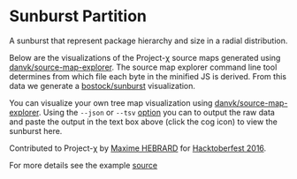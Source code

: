 # Sunburst Partition

A sunburst that represent package hierarchy and size in a radial distribution.

Below are the visualizations of the Project-χ source maps generated using [danvk/source-map-explorer](https://github.com/danvk/source-map-explorer).  The source map explorer command line tool determines from which file each byte in the minified JS is derived. From this data we generate a [bostock/sunburst](http://bl.ocks.org/mbostock/4063423) visualization.

You can visualize your own tree map visualization using [danvk/source-map-explorer](https://github.com/danvk/source-map-explorer).  Using the `--json` or `--tsv` [option](https://github.com/danvk/source-map-explorer#options) you can to output the raw data and paste the output in the text box above (click the cog icon) to view the sunburst here.

Contributed to Project-χ by [Maxime HEBRARD](https://github.com/mhebrard) for [Hacktoberfest 2016](https://hacktoberfest.digitalocean.com/).

For more details see the example  [source](https://github.com/Hypercubed/Project-Chi/tree/master/dataset/example/app/components/examples/sunburst)
